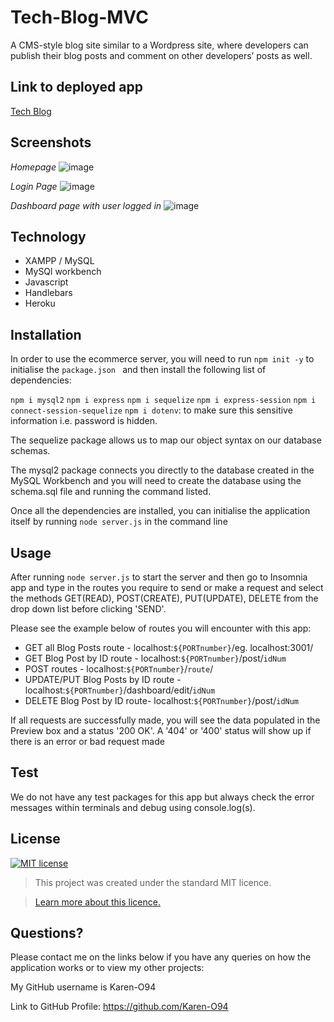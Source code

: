 # Tech-Blog-MVC
A CMS-style blog site similar to a Wordpress site, where developers can publish their blog posts and comment on other developers’ posts as well. 

## Link to deployed app
[Tech Blog]()

## Screenshots

*Homepage*
![image](https://user-images.githubusercontent.com/74797740/112738892-db11b280-8f5e-11eb-9b60-759d9052bffe.png)

*Login Page*
![image](https://user-images.githubusercontent.com/74797740/112738910-02687f80-8f5f-11eb-9d02-1a614b4e75eb.png)

*Dashboard page with user logged in*
![image](https://user-images.githubusercontent.com/74797740/112738924-317ef100-8f5f-11eb-8b81-1b568bb0006c.png)

## Technology
* XAMPP / MySQL
* MySQl workbench
* Javascript
* Handlebars
* Heroku

## Installation
In order to use the ecommerce server, you will need to run `npm init -y` to initialise the `package.json ` and then install the following list of dependencies:

`npm i mysql2`
`npm i express`
`npm i sequelize`
`npm i express-session`
`npm i connect-session-sequelize`
`npm i dotenv`: to make sure this sensitive information i.e. password is hidden. 

The sequelize package allows us to map our object syntax on our database schemas. 

The mysql2 package connects you directly to the database created in the MySQL Workbench and you will need to create the database using the schema.sql file and running the command listed.  

Once all the dependencies are installed, you can initialise the application itself by running `node server.js` in the command line

## Usage 
After running `node server.js` to start the server and then go to Insomnia app and type in the routes you require to send or make a request and select the methods GET(READ), POST(CREATE), PUT(UPDATE), DELETE from the drop down list before clicking 'SEND'. 

Please see the example below of routes you will encounter with this app:

* GET all Blog Posts route - localhost:`${PORTnumber}`/eg. localhost:3001/
* GET  Blog Post by ID route - localhost:`${PORTnumber}`/post/`idNum` 
* POST routes - localhost:`${PORTnumber}`/`route`/
* UPDATE/PUT Blog Posts by ID route - localhost:`${PORTnumber}`/dashboard/edit/`idNum`
* DELETE Blog Post by ID route- localhost:`${PORTnumber}`/post/`idNum`

If all requests are successfully made, you will see the data populated in the Preview box and a status '200 OK'. A '404' or '400' status will show up if there is an error or bad request made

## Test
We do not have any test packages for this app but always check the error messages within terminals and debug using console.log(s). 

## License
[![MIT license](https://img.shields.io/badge/License-MIT-blue.svg)](https://lbesson.mit-license.org/)

> This project was created under the standard MIT licence.

> [Learn more about this licence.](https://lbesson.mit-license.org/)


## Questions?

Please contact me on the links below if you have any queries on how the application works or to view my other projects:

My GitHub username is Karen-O94 

Link to GitHub Profile: https://github.com/Karen-O94